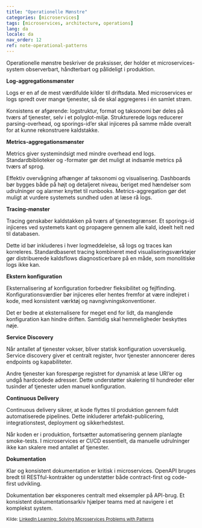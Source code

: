```yaml
---
title: "Operationelle Mønstre"
categories: [microservices]
tags: [microservices, architecture, operations]
lang: da
locale: da
nav_order: 12
ref: note-operational-patterns
---
```

Operationelle mønstre beskriver de praksisser, der holder et microservices-system observerbart, håndterbart og pålideligt i produktion.

**Log-aggregationsmønster**

Logs er en af de mest værdifulde kilder til driftsdata. Med microservices er logs spredt over mange tjenester, så de skal aggregeres i én samlet strøm.

Konsistens er afgørende: logstruktur, format og taksonomi bør deles på tværs af tjenester, selv i et polyglot-miljø. Strukturerede logs reducerer parsing-overhead, og sporings-id’er skal injiceres på samme måde overalt for at kunne rekonstruere kaldstakke.

**Metrics-aggregationsmønster**

Metrics giver systemindsigt med mindre overhead end logs. Standardbiblioteker og -formater gør det muligt at indsamle metrics på tværs af sprog.

Effektiv overvågning afhænger af taksonomi og visualisering. Dashboards bør bygges både på højt og detaljeret niveau, beriget med hændelser som udrulninger og alarmer knyttet til runbooks. Metrics-aggregation gør det muligt at vurdere systemets sundhed uden at læse rå logs.

**Tracing-mønster**

Tracing genskaber kaldstakken på tværs af tjenestegrænser. Et sporings-id injiceres ved systemets kant og propagere gennem alle kald, ideelt helt ned til databasen.

Dette id bør inkluderes i hver logmeddelelse, så logs og traces kan korreleres. Standardbaseret tracing kombineret med visualiseringsværktøjer gør distribuerede kaldsflows diagnosticerbare på en måde, som monolitiske logs ikke kan.

**Ekstern konfiguration**

Eksternalisering af konfiguration forbedrer fleksibilitet og fejlfinding. Konfigurationsværdier bør injiceres eller hentes fremfor at være indlejret i kode, med konsistent værktøj og navngivningskonventioner.

Det er bedre at eksternalisere for meget end for lidt, da manglende konfiguration kan hindre driften. Samtidig skal hemmeligheder beskyttes nøje.

**Service Discovery**

Når antallet af tjenester vokser, bliver statisk konfiguration uoverskuelig. Service discovery giver et centralt register, hvor tjenester annoncerer deres endpoints og kapabiliteter.

Andre tjenester kan forespørge registret for dynamisk at løse URI’er og undgå hardcodede adresser. Dette understøtter skalering til hundreder eller tusinder af tjenester uden manuel konfiguration.

**Continuous Delivery**

Continuous delivery sikrer, at kode flyttes til produktion gennem fuldt automatiserede pipelines. Dette inkluderer artefakt-publicering, integrationstest, deployment og sikkerhedstest.

Når koden er i produktion, fortsætter automatisering gennem planlagte smoke-tests. I microservices er CI/CD essentielt, da manuelle udrulninger ikke kan skalere med antallet af tjenester.

**Dokumentation**

Klar og konsistent dokumentation er kritisk i microservices. OpenAPI bruges bredt til RESTful-kontrakter og understøtter både contract-first og code-first udvikling.

Dokumentation bør eksponeres centralt med eksempler på API-brug. Et konsistent dokumentationsarkiv hjælper teams med at navigere i et komplekst system.

<small> Kilde: [LinkedIn Learning: Solving Microservices Problems with Patterns](https://www.linkedin.com/learning/microservices-design-patterns-23454771/solving-microservices-problems-with-patterns?contextUrn=urn%3Ali%3AlyndaLearningPath%3A645bcd56498e6459e79b3c71&u=57075649)</small>